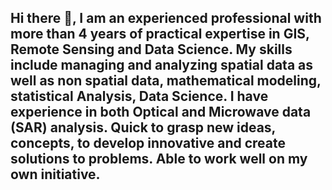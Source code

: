## Hi there 👋, I am an experienced professional with more than 4 years of practical expertise in GIS, Remote Sensing and Data Science. My skills include managing and analyzing spatial data as well as non spatial data, mathematical modeling, statistical Analysis, Data Science. I have experience in both Optical and Microwave data (SAR) analysis. Quick to grasp new ideas, concepts, to develop innovative and create solutions to problems. Able to work well on my own initiative.


<!--
**Sud1995/Sud1995** is a ✨ _special_ ✨ repository because its `README.md` (this file) appears on your GitHub profile.

Here are some ideas to get you started:

- 🔭 I’m currently working on ...
- 🌱 I’m currently learning ...
- 👯 I’m looking to collaborate on ...
- 🤔 I’m looking for help with ...
- 💬 Ask me about ...
- 📫 How to reach me: ...
- 😄 Pronouns: ...
- ⚡ Fun fact: ...
-->
